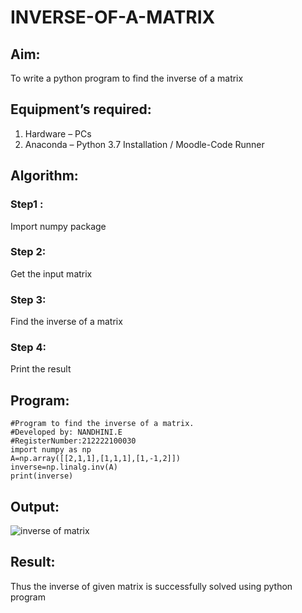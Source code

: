 # INVERSE-OF-A-MATRIX

## Aim:
To write a python program to find the inverse of a matrix

## Equipment’s required:

1. 	Hardware – PCs
2. 	Anaconda – Python 3.7 Installation / Moodle-Code Runner

## Algorithm:

### Step1 : 
Import numpy package 

### Step 2:
Get the input matrix

### Step 3:
Find the inverse of a matrix

### Step 4: 
Print the result
## Program:
```
#Program to find the inverse of a matrix.
#Developed by: NANDHINI.E
#RegisterNumber:212222100030
import numpy as np
A=np.array([[2,1,1],[1,1,1],[1,-1,2]])
inverse=np.linalg.inv(A)
print(inverse)
```
## Output:
![inverse of matrix](https://user-images.githubusercontent.com/121998147/232415285-a93456d6-d2a0-42a7-a36f-af93eb4e41b2.png)

## Result:
Thus the inverse of given matrix is successfully solved using python program

